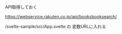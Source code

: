 API取得しておく

https://webservice.rakuten.co.jp/api/booksbooksearch/

/svelte-sample/src/App.svelte
の
変数URLに入れる